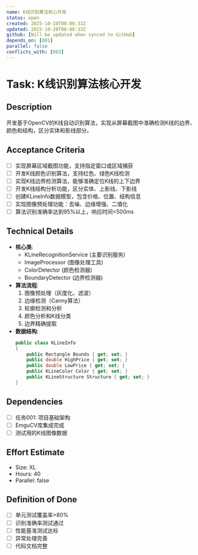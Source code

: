 ```yaml
---
name: K线识别算法核心开发
status: open
created: 2025-10-28T08:08:33Z
updated: 2025-10-28T08:08:33Z
github: [Will be updated when synced to GitHub]
depends_on: [001]
parallel: false
conflicts_with: [003]
---
```


# Task: K线识别算法核心开发

## Description
开发基于OpenCV的K线自动识别算法，实现从屏幕截图中准确检测K线的边界、颜色和结构，区分实体和影线部分。

## Acceptance Criteria
- [ ] 实现屏幕区域截图功能，支持指定窗口或区域捕获
- [ ] 开发K线颜色识别算法，支持红色、绿色K线检测
- [ ] 实现K线边界检测算法，能够准确定位K线的上下边界
- [ ] 开发K线结构分析功能，区分实体、上影线、下影线
- [ ] 创建KLineInfo数据模型，包含价格、位置、结构信息
- [ ] 实现图像预处理功能：去噪、边缘增强、二值化
- [ ] 算法识别准确率达到95%以上，响应时间<500ms

## Technical Details
- **核心类**:
  - KLineRecognitionService (主要识别服务)
  - ImageProcessor (图像处理工具)
  - ColorDetector (颜色检测器)
  - BoundaryDetector (边界检测器)
- **算法流程**:
  1. 图像预处理（灰度化、滤波）
  2. 边缘检测（Canny算法）
  3. 轮廓检测和分析
  4. 颜色分析和K线分类
  5. 边界精确提取
- **数据结构**:
  ```csharp
  public class KLineInfo
  {
      public Rectangle Bounds { get; set; }
      public double HighPrice { get; set; }
      public double LowPrice { get; set; }
      public KLineColor Color { get; set; }
      public KLineStructure Structure { get; set; }
  }
  ```

## Dependencies
- [ ] 任务001: 项目基础架构
- [ ] EmguCV库集成完成
- [ ] 测试用的K线图像数据

## Effort Estimate
- Size: XL
- Hours: 40
- Parallel: false

## Definition of Done
- [ ] 单元测试覆盖率>80%
- [ ] 识别准确率测试通过
- [ ] 性能基准测试达标
- [ ] 异常处理完善
- [ ] 代码文档完整